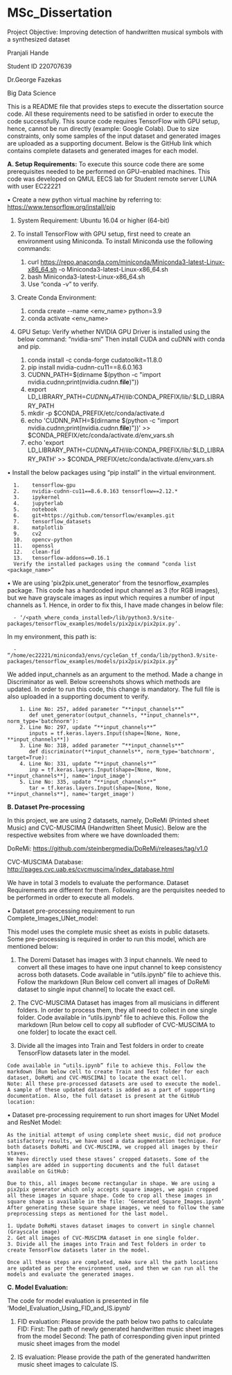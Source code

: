 # MSc_Dissertation

Project Objective: Improving detection of handwritten musical symbols with a synthesized dataset

Pranjali Hande

Student ID 220707639

Dr.George Fazekas

Big Data Science

This is a README file that provides steps to execute the dissertation source code. All these requirements need to be satisfied in order to execute the code successfully. This source code requires TensorFlow with GPU setup, hence, cannot be run directly (example: Google Colab). Due to size constraints, only some samples of the input dataset and generated images are uploaded as a supporting document. Below is the GitHub link which contains complete datasets and generated images for each model. 


**A.	Setup Requirements:**
To execute this source code there are some prerequisites needed to be performed on GPU-enabled machines. This code was developed on QMUL EECS lab for Student remote server LUNA with user EC22221

•	Create a new python virtual machine by referring to: https://www.tensorflow.org/install/pip

1.	System Requirement: Ubuntu 16.04 or higher (64-bit)
2.	To install TensorFlow with GPU setup, first need to create an environment using Miniconda. To install Miniconda use the following commands:
   
      1. curl https://repo.anaconda.com/miniconda/Miniconda3-latest-Linux-x86_64.sh -o Miniconda3-latest-Linux-x86_64.sh
      2. bash Miniconda3-latest-Linux-x86_64.sh
      3. Use “conda -v” to verify.
  	
3.	Create Conda Environment:
       1. conda create --name <env_name> python=3.9
       2. conda activate <env_name>
	
4.  GPU Setup:
    Verify whether NVIDIA GPU Driver is installed using the below command: “nvidia-smi”
    Then install CUDA and cuDNN with conda and pip.
    
      1. conda install -c conda-forge cudatoolkit=11.8.0
      2. pip install nvidia-cudnn-cu11==8.6.0.163
      3. CUDNN_PATH=$(dirname $(python -c "import nvidia.cudnn;print(nvidia.cudnn.__file__)"))
      4. export LD_LIBRARY_PATH=$CUDNN_PATH/lib:$CONDA_PREFIX/lib/:$LD_LIBRARY_PATH
      5. mkdir -p $CONDA_PREFIX/etc/conda/activate.d
      6. echo 'CUDNN_PATH=$(dirname $(python -c "import nvidia.cudnn;print(nvidia.cudnn.__file__)"))' >> $CONDA_PREFIX/etc/conda/activate.d/env_vars.sh
      7. echo 'export LD_LIBRARY_PATH=$CUDNN_PATH/lib:$CONDA_PREFIX/lib/:$LD_LIBRARY_PATH' >> $CONDA_PREFIX/etc/conda/activate.d/env_vars.sh


•	Install the below packages using “pip install” in the virtual environment.

      1.	tensorflow-gpu
      2.	nvidia-cudnn-cu11==8.6.0.163 tensorflow==2.12.*
      3.	ipykernel
      4.	jupyterlab
      5.	notebook
      6.	git+https://github.com/tensorflow/examples.git
      7.	tensorflow_datasets
      8.	matplotlib
      9.	cv2
      10.	opencv-python
      11.	openssl
      12.	clean-fid
      13.	tensorflow-addons==0.16.1
      Verify the installed packages using the command “conda list <package_name>”


•	We are using 'pix2pix.unet_generator' from the tesnorflow_examples package. This code has a hardcoded input channel as 3 (for RGB images), but we have grayscale images as input which requires a number of input channels as 1.  Hence, in order to fix this, I have made changes in below file:

      - ‘/<path_where_conda_installed>/lib/python3.9/site-packages/tensorflow_examples/models/pix2pix/pix2pix.py’.
  
In my environment, this path is:

      - “/home/ec22221/miniconda3/envs/cycleGan_tf_conda/lib/python3.9/site-packages/tensorflow_examples/models/pix2pix/pix2pix.py”

We added input_channels as an argument to the method. Made a change in Discriminator as well. Below screenshots shows which methods are updated. In order to run this code, this change is mandatory. The full file is also uploaded in a supporting document to verify.

        1. Line No: 257, added parameter “**input_channels**”
           def unet_generator(output_channels, **input_channels**, norm_type='batchnorm'):
        2. Line No: 297, update “**input_channels**”
           inputs = tf.keras.layers.Input(shape=[None, None, **input_channels**])
        3. Line No: 318, added parameter “**input_channels**”
           def discriminator(**input_channels**, norm_type='batchnorm', target=True):
        4. Line No: 331, update “**input_channels**”
           inp = tf.keras.layers.Input(shape=[None, None, **input_channels**], name='input_image')
        5. Line No: 335, update “**input_channels**”
           tar = tf.keras.layers.Input(shape=[None, None, **input_channels**], name='target_image')
      


**B.	Dataset Pre-processing**

In this project, we are using 2 datasets, namely, DoReMi (Printed sheet Music) and CVC-MUSCIMA (Handwritten Sheet Music). Below are the respective websites from where we have downloaded them:

DoReMi: https://github.com/steinbergmedia/DoReMi/releases/tag/v1.0

CVC-MUSCIMA Database: http://pages.cvc.uab.es/cvcmuscima/index_database.html

We have in total 3 models to evaluate the performance. Dataset Requirements are different for them. Following are the perquisites needed to be performed in order to execute all models.

•	Dataset pre-processing requirement to run Complete_Images_UNet_model:

  This model uses the complete music sheet as exists in public datasets. Some pre-processing is required in order to run this model, which are mentioned below:

  1.	The Doremi Dataset has images with 3 input channels. We need to convert all these images to have one input channel to keep consistency across both datasets.
      Code available in “utils.ipynb” file to achieve this. Follow the markdown [Run Below cell convert all images of DoReMi dataset to single input channel] to locate the exact cell.
      
  2. The CVC-MUSCIMA Dataset has images from all musicians in different folders. In order to process them, they all need to collect in one single folder. 
     Code available in “utils.ipynb” file to achieve this. Follow the markdown [Run below cell to copy all subfloder of CVC-MUSCIMA to one folder] to locate the exact cell.

  3. Divide all the images into Train and Test folders in order to create TensorFlow datasets later in the model.

    Code available in “utils.ipynb” file to achieve this. Follow the markdown [Run below cell to create Train and Test folder for each dataset, DoReMi and CVC-MUSCIMA] to locate the exact cell.
    Note: All these pre-processed datasets are used to execute the model. A sample of these updated datasets is added as a part of supporting documentation. Also, the full dataset is present at the GitHub location: 

•	Dataset pre-processing requirement to run short images for UNet Model and ResNet Model:

    As the initial attempt of using complete sheet music, did not produce satisfactory results, we have used a data augmentation technique. For both datasets DoReMi and CVC-MUSCIMA, we cropped all images by their staves. 
    We have directly used these staves’ cropped datasets. Some of the samples are added in supporting documents and the full dataset available on GitHub: 

    Due to this, all images become rectangular in shape. We are using a pix2pix generator which only accepts square images, we again cropped all these images in square shape. Code to crop all these images in square shape is available in the file: ‘Generated_Square_Images.ipynb’
    After generating these square shape images, we need to follow the same preprocessing steps as mentioned for the last model.

    1. Update DoReMi staves dataset images to convert in single channel (Grayscale image)
    2. Get all images of CVC-MUSCIMA dataset in one single folder.
    3. Divide all the images into Train and Test folders in order to create TensorFlow datasets later in the model.

    Once all these steps are completed, make sure all the path locations are updated as per the environment used, and then we can run all the models and evaluate the generated images.


**C.	Model Evaluation:**

  The code for model evaluation is presented in file ‘Model_Evaluation_Using_FID_and_IS.ipynb’
  
  1.	FID evaluation: Please provide the path below two paths to calculate FID:
  First: The path of newly generated handwritten music sheet images from the model
  Second: The path of corresponding given input printed music sheet images from the model

  3.	IS evaluation: Please provide the path of the generated handwritten music sheet images to calculate IS.



